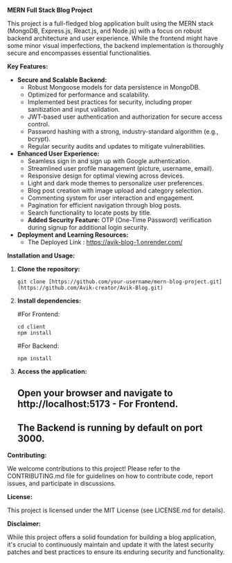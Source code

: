 **MERN Full Stack Blog Project**

This project is a full-fledged blog application built using the MERN stack (MongoDB, Express.js, React.js, and Node.js) with a focus on robust backend architecture and user experience. While the frontend might have some minor visual imperfections, the backend implementation is thoroughly secure and encompasses essential functionalities.

**Key Features:**

* **Secure and Scalable Backend:**
    * Robust Mongoose models for data persistence in MongoDB.
    * Optimized for performance and scalability.
    * Implemented best practices for security, including proper sanitization and input validation.
    * JWT-based user authentication and authorization for secure access control.
    * Password hashing with a strong, industry-standard algorithm (e.g., bcrypt).
    * Regular security audits and updates to mitigate vulnerabilities.
* **Enhanced User Experience:**
    * Seamless sign in and sign up with Google authentication.
    * Streamlined user profile management (picture, username, email).
    * Responsive design for optimal viewing across devices.
    * Light and dark mode themes to personalize user preferences.
    * Blog post creation with image upload and category selection.
    * Commenting system for user interaction and engagement.
    * Pagination for efficient navigation through blog posts.
    * Search functionality to locate posts by title.
    * **Added Security Feature:** OTP (One-Time Password) verification during signup for additional login security.
* **Deployment and Learning Resources:**
   * The Deployed Link : https://avik-blog-1.onrender.com/


**Installation and Usage:**

1. **Clone the repository:**

   ```
   git clone [https://github.com/your-username/mern-blog-project.git](https://github.com/Avik-creator/Avik-Blog.git)
   ```

2. **Install dependencies:**

   #For Frontend: 

   ```
   cd client
   npm install
   ```

   #For Backend: 

   ```
   npm install
   ```



5. **Access the application:**

   ## Open your browser and navigate to http://localhost:5173 - For Frontend.
   ## The Backend is running by default on port 3000.


**Contributing:**

We welcome contributions to this project! Please refer to the CONTRIBUTING.md file for guidelines on how to contribute code, report issues, and participate in discussions.

**License:**

This project is licensed under the MIT License (see LICENSE.md for details).

**Disclaimer:**

While this project offers a solid foundation for building a blog application, it's crucial to continuously maintain and update it with the latest security patches and best practices to ensure its enduring security and functionality.
